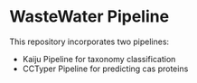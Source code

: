 # WasteWater Pipeline

This repository incorporates two pipelines: 

* Kaiju Pipeline for taxonomy classification
* CCTyper Pipeline for predicting cas proteins